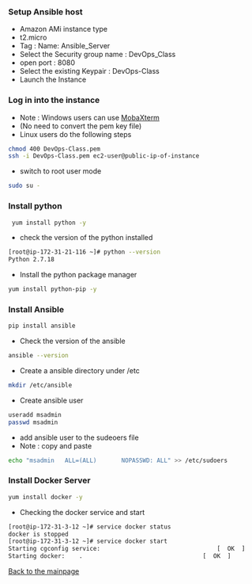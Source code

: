 ### Setup Ansible host
* Amazon AMi instance type
* t2.micro
* Tag : Name: Ansible_Server
* Select the Security group name : DevOps_Class
* open port : 8080
* Select the existing Keypair : DevOps-Class
* Launch the Instance
### Log in into the instance
* Note : Windows users can use [MobaXterm](https://mobaxterm.mobatek.net/)
* (No need to convert the pem key file)
* Linux users do the following steps
``` bash
chmod 400 DevOps-Class.pem
ssh -i DevOps-Class.pem ec2-user@public-ip-of-instance
```
* switch to root user mode
``` bash
sudo su -
```
### Install python
``` bash
 yum install python -y
```
* check the version of the python installed
``` bash
[root@ip-172-31-21-116 ~]# python --version
Python 2.7.18
```
* Install the python package manager
``` bash
yum install python-pip -y
```
### Install Ansible
``` bash
pip install ansible 
```
* Check the version of the ansible 
``` bash
ansible --version
```
* Create a ansible directory under /etc
``` bash
mkdir /etc/ansible
```
* Create ansible user
``` bash
useradd msadmin
passwd msadmin
```
* add ansible user to the sudeoers file
* Note : copy and paste
```  bash
echo "msadmin	ALL=(ALL)       NOPASSWD: ALL" >> /etc/sudoers
```
### Install Docker Server
``` bash
yum install docker -y
```
* Checking the docker service and start
``` bash
[root@ip-172-31-3-12 ~]# service docker status
docker is stopped
[root@ip-172-31-3-12 ~]# service docker start
Starting cgconfig service:                                 [  OK  ]
Starting docker:	.                                  [  OK  ]
```




[Back to the mainpage](https://github.com/blrk/learn-devops.io/wiki)
